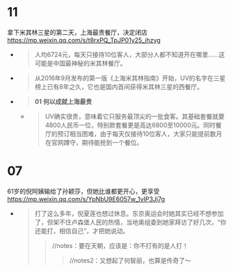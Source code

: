 
# 11

拿下米其林三星的第二天，上海最贵餐厅，决定闭店 https://mp.weixin.qq.com/s/t8rxPQ_TpJP01y25_ihzyg
- > 人均6724元，每天只接待10位客人，大部分人都不知道开在哪里......这可能是中国最神秘的米其林餐厅。
- > 从2016年9月发布的第一版《上海米其林指南》开始，UV的名字在三星榜上已有8年之久，它也是国内首间获得米其林三星的西餐厅。
- > **01 何以成就上海最贵**
  * > UV确实很贵，意味着它只服务最顶尖的一批食客。其基础套餐就要4800人民币一位，特别款套餐更是高达6800至10000元。同时餐厅的预订相当困难，由于每天仅接待10位客人，大家只能提前数月在官网蹲守，期待能抢到一个餐位。

# 07

61岁的倪阿姨输给了孙颖莎，但她比谁都更开心，更享受 https://mp.weixin.qq.com/s/YpNbU9E6057w_1vIP3Jj7g
- > 打了这么多年，倪夏莲也想过休息。东京奥运会时她其实已经不想参加了，但架不住卢森堡人民的热情，当地奥组委到她家拜访了好几次，“你还能打，相信自己”，才把她说动。
  >> //notes：要在天朝，应该是：你不打有的是人打！
  >>> //notes2：又想起了何智丽，也算是传奇了～
